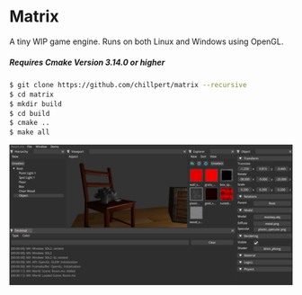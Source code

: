 # Matrix

A tiny WIP game engine.
Runs on both Linux and Windows using OpenGL. 

##### Requires Cmake Version 3.14.0 or higher

```sh
$ git clone https://github.com/chillpert/matrix --recursive
$ cd matrix
$ mkdir build
$ cd build
$ cmake ..
$ make all
```

![Sample_Img1](resources/mx.png)

